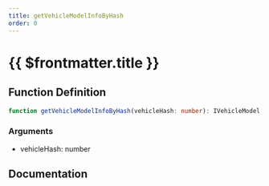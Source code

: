 ```yaml
---
title: getVehicleModelInfoByHash
order: 0
---
```


# {{ $frontmatter.title }}

## Function Definition

```ts
function getVehicleModelInfoByHash(vehicleHash: number): IVehicleModel;
```

### Arguments

* vehicleHash: number

## Documentation

<!--@include: ./parts/getVehicleModelInfoByHash.md-->

